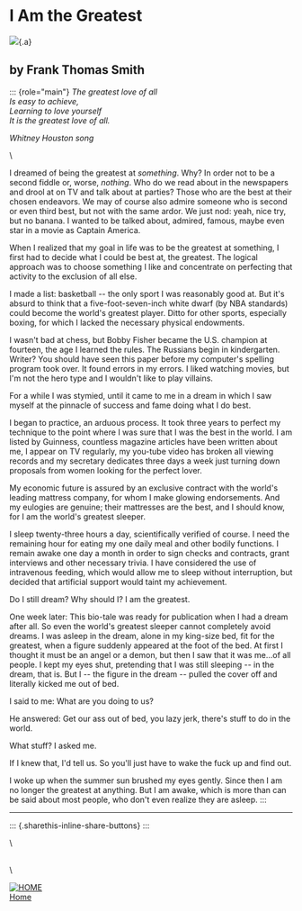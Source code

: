 # I Am the Greatest

![](ali-greatest.jpg){.a}

## by Frank Thomas Smith

::: {role="main"}
*The greatest love of all\
Is easy to achieve,\
Learning to love yourself\
It is the greatest love of all.*

*Whitney Houston song*

\

I dreamed of being the greatest at *something*. Why? In order not to be
a second fiddle or, worse, *nothing*. Who do we read about in the
newspapers and drool at on TV and talk about at parties? Those who are
the best at their chosen endeavors. We may of course also admire someone
who is second or even third best, but not with the same ardor. We just
nod: yeah, nice try, but no banana. I wanted to be talked about,
admired, famous, maybe even star in a movie as Captain America.

When I realized that my goal in life was to be the greatest at
something, I first had to decide what I could be best at, the greatest.
The logical approach was to choose something I like and concentrate on
perfecting that activity to the exclusion of all else.

I made a list: basketball -- the only sport I was reasonably good at.
But it\'s absurd to think that a five-foot-seven-inch white dwarf (by
NBA standards) could become the world\'s greatest player. Ditto for
other sports, especially boxing, for which I lacked the necessary
physical endowments.

I wasn\'t bad at chess, but Bobby Fisher became the U.S. champion at
fourteen, the age I learned the rules. The Russians begin in
kindergarten. Writer? You should have seen this paper before my
computer\'s spelling program took over. It found errors in my errors. I
liked watching movies, but I\'m not the hero type and I wouldn\'t like
to play villains.

For a while I was stymied, until it came to me in a dream in which I saw
myself at the pinnacle of success and fame doing what I do best.

I began to practice, an arduous process. It took three years to perfect
my technique to the point where I was sure that I was the best in the
world. I am listed by Guinness, countless magazine articles have been
written about me, I appear on TV regularly, my you-tube video has broken
all viewing records and my secretary dedicates three days a week just
turning down proposals from women looking for the perfect lover.

My economic future is assured by an exclusive contract with the world\'s
leading mattress company, for whom I make glowing endorsements. And my
eulogies are genuine; their mattresses are the best, and I should know,
for I am the world\'s greatest sleeper.

I sleep twenty-three hours a day, scientifically verified of course. I
need the remaining hour for eating my one daily meal and other bodily
functions. I remain awake one day a month in order to sign checks and
contracts, grant interviews and other necessary trivia. I have
considered the use of intravenous feeding, which would allow me to sleep
without interruption, but decided that artificial support would taint my
achievement.

Do I still dream? Why should I? I am the greatest.

One week later: This bio-tale was ready for publication when I had a
dream after all. So even the world's greatest sleeper cannot completely
avoid dreams. I was asleep in the dream, alone in my king-size bed, fit
for the greatest, when a figure suddenly appeared at the foot of the
bed. At first I thought it must be an angel or a demon, but then I saw
that it was me...of all people. I kept my eyes shut, pretending that I
was still sleeping -- in the dream, that is. But I -- the figure in the
dream -- pulled the cover off and literally kicked me out of bed.

I said to me: What are you doing to us?

He answered: Get our ass out of bed, you lazy jerk, there's stuff to do
in the world.

What stuff? I asked me.

If I knew that, I'd tell us. So you'll just have to wake the fuck up and
find out.

I woke up when the summer sun brushed my eyes gently. Since then I am no
longer the greatest at anything. But I am awake, which is more than can
be said about most people, who don't even realize they are asleep.
:::

------------------------------------------------------------------------

::: {.sharethis-inline-share-buttons}
:::

\

\
\

[![HOME](home.gif)\
Home](https://southerncrossreview.org)
